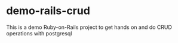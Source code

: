 # demo-rails-crud
This is a demo Ruby-on-Rails project to get hands on and do CRUD operations with postgresql
